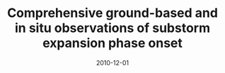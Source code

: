---
title: "Comprehensive ground-based and in situ observations of substorm expansion phase onset"
collection: publications
permalink: /publication/2010-12-01-Walsh
date: 2010-12-01
venue: 'Journal of Geophysical Research: Space Physics'
paperurl: 'https://doi.org/10.1029/2010JA015748'
citation: 'Walsh, A. P., Rae, I. J., Fazakerley, A. N., Murphy, K. R., Mann, I. R., Watt, C. E. J., et al. (2010). Comprehensive ground-based and in situ observations of substorm expansion phase onset. Journal of Geophysical Research: Space Physics, 115(12), 1-15. '
---